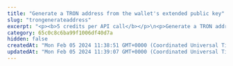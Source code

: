 ```yaml
---
title: "Generate a TRON address from the wallet's extended public key"
slug: "trongenerateaddress"
excerpt: "<p><b>5 credits per API call</b></p>\n<p>Generate a TRON address from the extended public key of the wallet. The address is generated for the specific index - each extended public key can generate up to 2^32 addresses with the index starting from 0 up to 2^31.</p>"
category: 65c0c8c6ba99f1006df40d7a
hidden: false
createdAt: "Mon Feb 05 2024 11:38:51 GMT+0000 (Coordinated Universal Time)"
updatedAt: "Mon Feb 05 2024 11:39:07 GMT+0000 (Coordinated Universal Time)"
---
```

